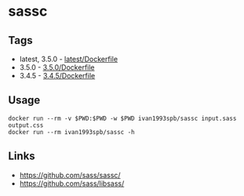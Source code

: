 # sassc

## Tags

* latest, 3.5.0 - [latest/Dockerfile](https://github.com/ivan1993spb/docker-sassc/blob/master/latest/Dockerfile)
* 3.5.0 - [3.5.0/Dockerfile](https://github.com/ivan1993spb/docker-sassc/blob/v3.5.0/3.5.0/Dockerfile)
* 3.4.5 - [3.4.5/Dockerfile](https://github.com/ivan1993spb/docker-sassc/blob/v3.4.5/3.4.5/Dockerfile)

## Usage

```
docker run --rm -v $PWD:$PWD -w $PWD ivan1993spb/sassc input.sass output.css
docker run --rm ivan1993spb/sassc -h
```

## Links

* https://github.com/sass/sassc/
* https://github.com/sass/libsass/

